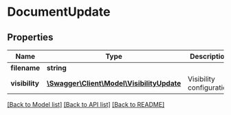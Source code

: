 # DocumentUpdate

## Properties
Name | Type | Description | Notes
------------ | ------------- | ------------- | -------------
**filename** | **string** |  | [optional] 
**visibility** | [**\Swagger\Client\Model\VisibilityUpdate**](VisibilityUpdate.md) | Visibility configuration | [optional] 

[[Back to Model list]](../README.md#documentation-for-models) [[Back to API list]](../README.md#documentation-for-api-endpoints) [[Back to README]](../README.md)


